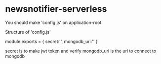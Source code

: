 # newsnotifier-serverless

You should make 'config.js' on application-root

Structure of 'config.js'

module.exports = {
    secret:'',
    mongodb_uri:''
}

secret is to make jwt token and verify
mongodb_uri is the uri to connect to mongodb